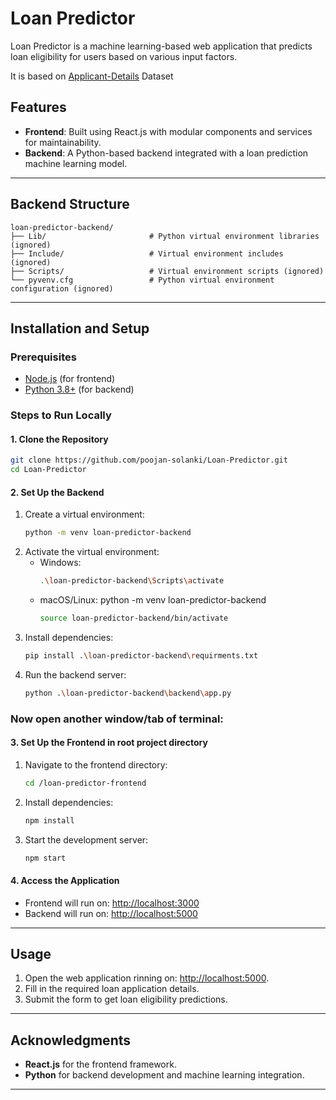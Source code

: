 # Loan Predictor

Loan Predictor is a machine learning-based web application that predicts loan eligibility for users based on various input factors.

It is based on [Applicant-Details](https://www.kaggle.com/code/yaminh/loan-risk-prediction-using-ml-etc-93/input) Dataset

## Features

- **Frontend**: Built using React.js with modular components and services for maintainability.
- **Backend**: A Python-based backend integrated with a loan prediction machine learning model.

---

<!-- ## Project Structure -->

<!-- ### Frontend Structure
```
loan-predictor-frontend/
├── public/
│   ├── index.html             # Main HTML template
│   └── assets/                # Static assets (images, styles, etc.)
├── src/
│   ├── components/            # Reusable UI components
│   ├── pages/                 # Page components
│   ├── services/              # API service utilities
│   ├── utils/                 # Utility functions
│   ├── App.js                 # Main application component
│   └── index.js               # Entry point
├── package.json               # Node.js dependencies and scripts
└── README.md                  # Frontend-specific documentation
``` -->

## Backend Structure
```
loan-predictor-backend/
├── Lib/                       # Python virtual environment libraries (ignored)
├── Include/                   # Virtual environment includes (ignored)
├── Scripts/                   # Virtual environment scripts (ignored)
└── pyvenv.cfg                 # Python virtual environment configuration (ignored)
```

---

## Installation and Setup

### Prerequisites
- [Node.js](https://nodejs.org/) (for frontend)
- [Python 3.8+](https://www.python.org/) (for backend)


### Steps to Run Locally

#### 1. Clone the Repository
```bash
git clone https://github.com/poojan-solanki/Loan-Predictor.git
cd Loan-Predictor
```

#### 2. Set Up the Backend

1. Create a virtual environment:
   ```bash
   python -m venv loan-predictor-backend
   ```
2. Activate the virtual environment:
   - Windows:
     ```bash
     .\loan-predictor-backend\Scripts\activate
     ```
   - macOS/Linux:
   python -m venv loan-predictor-backend
     ```bash
     source loan-predictor-backend/bin/activate
     ```
3. Install dependencies:
   ```bash
   pip install .\loan-predictor-backend\requirments.txt
   ```
4. Run the backend server:
   ```bash
   python .\loan-predictor-backend\backend\app.py
   ```

### Now open another window/tab of terminal:
#### 3. Set Up the Frontend in root project directory
1. Navigate to the frontend directory:
   ```bash
   cd /loan-predictor-frontend
   ```
2. Install dependencies:
   ```bash
   npm install
   ```
3. Start the development server:
   ```bash
   npm start
   ```

#### 4. Access the Application
- Frontend will run on: [http://localhost:3000](http://localhost:3000)
- Backend will run on: [http://localhost:5000](http://localhost:5000)

---

## Usage

1. Open the web application rinning on: [http://localhost:5000](http://localhost:5000).
2. Fill in the required loan application details.
3. Submit the form to get loan eligibility predictions.

---


## Acknowledgments

- **React.js** for the frontend framework.
- **Python** for backend development and machine learning integration.

---
